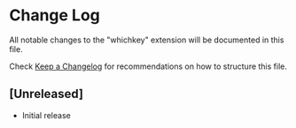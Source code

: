 # Change Log

All notable changes to the "whichkey" extension will be documented in this file.

Check [Keep a Changelog](http://keepachangelog.com/) for recommendations on how to structure this file.

## [Unreleased]

- Initial release